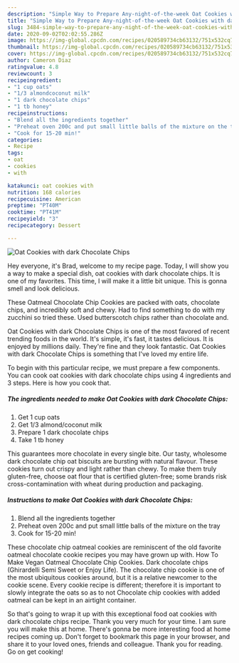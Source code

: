 ```yaml
---
description: "Simple Way to Prepare Any-night-of-the-week Oat Cookies with dark Chocolate Chips"
title: "Simple Way to Prepare Any-night-of-the-week Oat Cookies with dark Chocolate Chips"
slug: 3484-simple-way-to-prepare-any-night-of-the-week-oat-cookies-with-dark-chocolate-chips
date: 2020-09-02T02:02:55.286Z
image: https://img-global.cpcdn.com/recipes/020589734cb63132/751x532cq70/oat-cookies-with-dark-chocolate-chips-recipe-main-photo.jpg
thumbnail: https://img-global.cpcdn.com/recipes/020589734cb63132/751x532cq70/oat-cookies-with-dark-chocolate-chips-recipe-main-photo.jpg
cover: https://img-global.cpcdn.com/recipes/020589734cb63132/751x532cq70/oat-cookies-with-dark-chocolate-chips-recipe-main-photo.jpg
author: Cameron Diaz
ratingvalue: 4.8
reviewcount: 3
recipeingredient:
- "1 cup oats"
- "1/3 almondcoconut milk"
- "1 dark chocolate chips"
- "1 tb honey"
recipeinstructions:
- "Blend all the ingredients together"
- "Preheat oven 200c and put small little balls of the mixture on the tray"
- "Cook for 15-20 min!"
categories:
- Recipe
tags:
- oat
- cookies
- with

katakunci: oat cookies with 
nutrition: 168 calories
recipecuisine: American
preptime: "PT40M"
cooktime: "PT41M"
recipeyield: "3"
recipecategory: Dessert

---
```



![Oat Cookies with dark Chocolate Chips](https://img-global.cpcdn.com/recipes/020589734cb63132/751x532cq70/oat-cookies-with-dark-chocolate-chips-recipe-main-photo.jpg)

Hey everyone, it's Brad, welcome to my recipe page. Today, I will show you a way to make a special dish, oat cookies with dark chocolate chips. It is one of my favorites. This time, I will make it a little bit unique. This is gonna smell and look delicious.

These Oatmeal Chocolate Chip Cookies are packed with oats, chocolate chips, and incredibly soft and chewy. Had to find something to do with my zucchini so tried these. Used butterscotch chips rather than chocolate and.

Oat Cookies with dark Chocolate Chips is one of the most favored of recent trending foods in the world. It's simple, it's fast, it tastes delicious. It is enjoyed by millions daily. They're fine and they look fantastic. Oat Cookies with dark Chocolate Chips is something that I've loved my entire life.


To begin with this particular recipe, we must prepare a few components. You can cook oat cookies with dark chocolate chips using 4 ingredients and 3 steps. Here is how you cook that.

<!--inarticleads1-->

##### The ingredients needed to make Oat Cookies with dark Chocolate Chips:

1. Get 1 cup oats
1. Get 1/3 almond/coconut milk
1. Prepare 1 dark chocolate chips
1. Take 1 tb honey


This guarantees more chocolate in every single bite. Our tasty, wholesome dark chocolate chip oat biscuits are bursting with natural flavour. These cookies turn out crispy and light rather than chewy. To make them truly gluten-free, choose oat flour that is certified gluten-free; some brands risk cross-contamination with wheat during production and packaging. 

<!--inarticleads2-->

##### Instructions to make Oat Cookies with dark Chocolate Chips:

1. Blend all the ingredients together
1. Preheat oven 200c and put small little balls of the mixture on the tray
1. Cook for 15-20 min!


These chocolate chip oatmeal cookies are reminiscent of the old favorite oatmeal chocolate cookie recipes you may have grown up with. How To Make Vegan Oatmeal Chocolate Chip Cookies. Dark chocolate chips (Ghirardelli Semi Sweet or Enjoy Life). The chocolate chip cookie is one of the most ubiquitous cookies around, but it is a relative newcomer to the cookie scene. Every cookie recipe is different; therefore it is important to slowly integrate the oats so as to not Chocolate chip cookies with added oatmeal can be kept in an airtight container. 

So that's going to wrap it up with this exceptional food oat cookies with dark chocolate chips recipe. Thank you very much for your time. I am sure you will make this at home. There's gonna be more interesting food at home recipes coming up. Don't forget to bookmark this page in your browser, and share it to your loved ones, friends and colleague. Thank you for reading. Go on get cooking!
